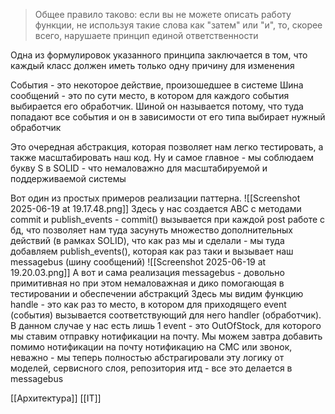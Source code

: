 > Общее правило таково: если вы не можете описать работу функции, не используя такие слова как "затем" или "и", то, скорее всего, нарушаете принцип единой ответственности

Одна из формулировок указанного принципа заключается в том, что каждый класс должен иметь только одну причину для изменения

События - это некоторое действие, произошедшее в системе
Шина сообщений - это по сути место, в котором для каждого события выбирается его обработчик. Шиной он называется потому, что туда попадают все события и он в зависимости от его типа выбирает нужный обработчик

Это очередная абстракция, которая позволяет нам легко тестировать, а также масштабировать наш код. Ну и самое главное - мы соблюдаем букву S в SOLID - что немаловажно для масштабируемой и поддерживаемой системы

Вот один из простых примеров реализации паттерна.
![[Screenshot 2025-06-19 at 19.17.48.png]]
Здесь у нас создается ABC с методами commit и publish_events - commit() вызывается при каждой post работе с бд, что позволяет нам туда засунуть множество дополнительных действий (в рамках SOLID), что как раз мы и сделали - мы туда добавляем publish_events(), которая как раз таки и вызывает наш messagebus (шину сообщений)
![[Screenshot 2025-06-19 at 19.20.03.png]]
А вот и сама реализация messagebus - довольно примитивная но при этом немаловажная и дико помогающая в тестировании и обеспечении абстракций
Здесь мы видим функцию handle - это как раз то место, в котором для приходящего event (события) вызывается соответствующий для него handler (обработчик). В данном случае у нас есть лишь 1 event - это OutOfStock, для которого мы ставим отправку нотификации на почту. Мы можем завтра добавить помимо нотификации на почту нотификацию на СМС или звонок, неважно - мы теперь полностью абстрагировали эту логику от моделей, сервисного слоя, репозитория итд - все это делается в messagebus

[[Архитектура]] [[IT]]